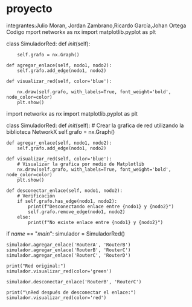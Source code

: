 # proyecto
integrantes:Julio Moran, Jordan Zambrano,Ricardo García,Johan Ortega
    Codigo
mport networkx as nx
import matplotlib.pyplot as plt

class SimuladorRed:
    def _init_(self):

        self.grafo = nx.Graph()

    def agregar_enlace(self, nodo1, nodo2):
        self.grafo.add_edge(nodo1, nodo2)

    def visualizar_red(self, color='blue'):

        nx.draw(self.grafo, with_labels=True, font_weight='bold', node_color=color)
        plt.show()
import networkx as nx
import matplotlib.pyplot as plt

class SimuladorRed:
    def _init_(self):
        # Crear la grafica de red utilizando la biblioteca NetworkX
        self.grafo = nx.Graph()

    def agregar_enlace(self, nodo1, nodo2):
        self.grafo.add_edge(nodo1, nodo2)

    def visualizar_red(self, color='blue'):
        # Visualizar la grafica por medio de Matplotlib
        nx.draw(self.grafo, with_labels=True, font_weight='bold', node_color=color)
        plt.show()

    def desconectar_enlace(self, nodo1, nodo2):
        # Verificación
        if self.grafo.has_edge(nodo1, nodo2):
            print(f"Desconectando enlace entre {nodo1} y {nodo2}")
            self.grafo.remove_edge(nodo1, nodo2)
        else:
            print(f"No existe enlace entre {nodo1} y {nodo2}")
if _name_ == "_main_":
    simulador = SimuladorRed()

    simulador.agregar_enlace('RouterA', 'RouterB')
    simulador.agregar_enlace('RouterB', 'RouterC')
    simulador.agregar_enlace('RouterC', 'RouterD')

    print("Red original:")
    simulador.visualizar_red(color='green')

    simulador.desconectar_enlace('RouterB', 'RouterC')

    print("\nRed después de desconectar el enlace:")
    simulador.visualizar_red(color='red')
